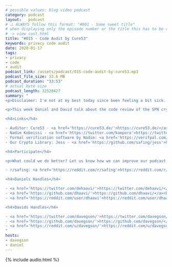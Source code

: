 ```yaml
---
# possible values: blog video podcast
category: podcast
layout:   podcast
# ⚠️ ALWAYS follow this format: "#001 - Some sweet title"
# when displaying only the episode number or the title this has to be constant
# -> view cast.html
title: "#015 - Code Audit by Cure53"
keywords: privacy code audit
date: 2020-01-17
tags:
- privacy
- code
- audit
podcast_link: /assets/podcast/015-code-audit-by-cure53.mp3
podcast_file_size: 33.6 MB
podcast_duration: "33:53"
# actual byte size
podcast_length: 32528427
summary: "
<p>Disclaimer: I'm not at my best today since been feeling a bit sick. I focused on bringing the episode out, so sorry for this weeks poor quality.</p>

<p>This week Daniel and David talk about the code review of the SPN cryptography module. The auditor is Cure53 who already has reviewed big players in the scene, such as Bitwarden, Mullvad or OpenPGP. First hints of the result are also included. Enjoy the listen.</p>

<h4>Links</h4>

- Auditor: Cure53 - <a href='https://cure53.de/'>https://cure53.de/</a><br/>
- Nadim Kobeissi - <a href='https://twitter.com/kaepora'>https://twitter.com/kaepora</a><br/>
- Formal verification software by Nadim: <a href='https://verifpal.com/'>https://verifpal.com/</a><br/>
- Our Crypto Library: Jess - <a href='https://github.com/safing/jess'>https://github.com/safing/jess</a><br/>

<h4>Participate</h4>

<p>What could we do better? Let us know how we can improve our podcast on reddit:</p>

- r/safing: <a href='https://reddit.com/r/safing'>https://reddit.com/r/safing</a><br/>

<h4>Daniels Handles</h4>

- <a href='https://twitter.com/dehaavi/'>https://twitter.com/dehaavi/</a><br/>
- <a href='https://github.com/dhaavi/'>https://github.com/dhaavi/</a><br/>
- <a href='https://reddit.com/user/dhaavi'>https://reddit.com/user/dhaavi</a><br/>

<h4>Davids Handles</h4>

- <a href='https://twitter.com/davegson/'>https://twitter.com/davegson/</a><br/>
- <a href='https://github.com/davegson/'>https://github.com/davegson/</a><br/>
- <a href='https://reddit.com/u/davegson/'>https://reddit.com/u/davegson/</a><br/>
"
hosts:
- davegson
- daniel
---
```


{% include audio.html %}
